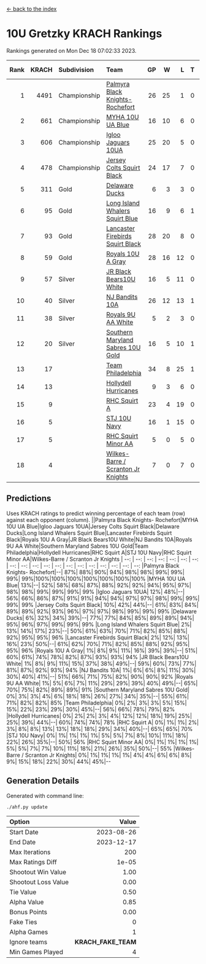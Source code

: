 [<- back to the index](readme.md)
# 10U Gretzky KRACH Rankings
Rankings generated on Mon Dec 18 07:02:33 2023.

Rank|KRACH|Subdivision|Team|GP|W|L|T|OTW|OTL|SoS|Exp Wins|Win Diff
---:|---:|:---|:---|---:|---:|---:|---:|---:|---:|---:|---:|---:
1|4491|Championship|[Palmyra Black Knights- Rochefort](https://gamesheetstats.com/seasons/3659/teams/140260/schedule)|26|25|1|0|0|1|213|25.8|-0.0
2|661|Championship|[MYHA 10U UA Blue](https://gamesheetstats.com/seasons/3659/teams/140258/schedule)|16|10|6|0|0|0|1236|10.8|-0.0
3|606|Championship|[Igloo Jaguars 10UA](https://gamesheetstats.com/seasons/3659/teams/140253/schedule)|25|20|5|0|0|1|346|20.8|-0.0
4|478|Championship|[Jersey Colts Squirt Black](https://gamesheetstats.com/seasons/3659/teams/140254/schedule)|24|17|7|0|1|1|642|17.8|-0.0
5|311|Gold|[Delaware Ducks](https://gamesheetstats.com/seasons/3659/teams/140218/schedule)|6|3|3|0|0|0|1943|3.8|-0.0
6|95|Gold|[Long Island Whalers Squirt Blue](https://gamesheetstats.com/seasons/3659/teams/140257/schedule)|16|9|6|1|0|0|610|10.4|0.0
7|93|Gold|[Lancaster Firebirds Squirt Black](https://gamesheetstats.com/seasons/3659/teams/140256/schedule)|28|20|8|0|2|1|231|20.9|0.0
8|59|Gold|[Royals 10U A Gray](https://gamesheetstats.com/seasons/3659/teams/140262/schedule)|28|16|12|0|1|1|278|16.9|0.0
9|57|Silver|[JR Black Bears10U White](https://gamesheetstats.com/seasons/3659/teams/140255/schedule)|16|5|11|0|1|1|990|5.9|0.0
10|40|Silver|[NJ Bandits 10A](https://gamesheetstats.com/seasons/3659/teams/140259/schedule)|26|12|13|1|0|1|159|13.4|0.0
11|38|Silver|[Royals 9U AA White](https://gamesheetstats.com/seasons/3659/teams/140225/schedule)|5|2|3|0|0|0|175|2.9|0.0
12|20|Silver|[Southern Maryland Sabres 10U Gold](https://gamesheetstats.com/seasons/3659/teams/140263/schedule)|16|5|10|1|2|0|104|6.4|0.0
13|17||[Team Philadelphia](https://gamesheetstats.com/seasons/3659/teams/140265/schedule)|34|8|25|1|0|2|653|9.4|0.0
14|13||[Hollydell Hurricanes](https://gamesheetstats.com/seasons/3659/teams/140220/schedule)|9|3|6|0|0|0|139|3.9|0.0
15|9||[RHC Squirt A](https://gamesheetstats.com/seasons/3659/teams/140261/schedule)|23|4|19|0|1|0|131|4.9|0.0
16|5||[STJ 10U Navy](https://gamesheetstats.com/seasons/3659/teams/140264/schedule)|16|1|15|0|0|0|895|1.9|0.0
17|5||[RHC Squirt Minor AA](https://gamesheetstats.com/seasons/3659/teams/140224/schedule)|5|0|5|0|0|0|201|0.9|0.0
18|4||[Wilkes-Barre / Scranton Jr Knights](https://gamesheetstats.com/seasons/3659/teams/140228/schedule)|7|0|7|0|0|0|1163|0.9|0.0

## Predictions
Uses KRACH ratings to predict winning percentage of each team (row) against each opponent (column).
||Palmyra Black Knights- Rochefort|MYHA 10U UA Blue|Igloo Jaguars 10UA|Jersey Colts Squirt Black|Delaware Ducks|Long Island Whalers Squirt Blue|Lancaster Firebirds Squirt Black|Royals 10U A Gray|JR Black Bears10U White|NJ Bandits 10A|Royals 9U AA White|Southern Maryland Sabres 10U Gold|Team Philadelphia|Hollydell Hurricanes|RHC Squirt A|STJ 10U Navy|RHC Squirt Minor AA|Wilkes-Barre / Scranton Jr Knights
| --: | --: | --: | --: | --: | --: | --: | --: | --: | --: | --: | --: | --: | --: | --: | --: | --: | --: | --: 
|Palmyra Black Knights- Rochefort|--| 87%| 88%| 90%| 94%| 98%| 98%| 99%| 99%| 99%| 99%|100%|100%|100%|100%|100%|100%|100%
|MYHA 10U UA Blue| 13%|--| 52%| 58%| 68%| 87%| 88%| 92%| 92%| 94%| 95%| 97%| 98%| 98%| 99%| 99%| 99%| 99%
|Igloo Jaguars 10UA| 12%| 48%|--| 56%| 66%| 86%| 87%| 91%| 91%| 94%| 94%| 97%| 97%| 98%| 99%| 99%| 99%| 99%
|Jersey Colts Squirt Black| 10%| 42%| 44%|--| 61%| 83%| 84%| 89%| 89%| 92%| 93%| 96%| 97%| 97%| 98%| 99%| 99%| 99%
|Delaware Ducks|  6%| 32%| 34%| 39%|--| 77%| 77%| 84%| 85%| 89%| 89%| 94%| 95%| 96%| 97%| 99%| 99%| 99%
|Long Island Whalers Squirt Blue|  2%| 13%| 14%| 17%| 23%|--| 50%| 61%| 63%| 70%| 71%| 82%| 85%| 88%| 92%| 95%| 95%| 96%
|Lancaster Firebirds Squirt Black|  2%| 12%| 13%| 16%| 23%| 50%|--| 61%| 62%| 70%| 71%| 82%| 85%| 88%| 92%| 95%| 95%| 96%
|Royals 10U A Gray|  1%|  8%|  9%| 11%| 16%| 39%| 39%|--| 51%| 60%| 61%| 74%| 78%| 82%| 87%| 93%| 93%| 94%
|JR Black Bears10U White|  1%|  8%|  9%| 11%| 15%| 37%| 38%| 49%|--| 59%| 60%| 73%| 77%| 81%| 87%| 92%| 93%| 94%
|NJ Bandits 10A|  1%|  6%|  6%|  8%| 11%| 30%| 30%| 40%| 41%|--| 51%| 66%| 71%| 75%| 82%| 90%| 90%| 92%
|Royals 9U AA White|  1%|  5%|  6%|  7%| 11%| 29%| 29%| 39%| 40%| 49%|--| 65%| 70%| 75%| 82%| 89%| 89%| 91%
|Southern Maryland Sabres 10U Gold|  0%|  3%|  3%|  4%|  6%| 18%| 18%| 26%| 27%| 34%| 35%|--| 55%| 61%| 71%| 82%| 82%| 85%
|Team Philadelphia|  0%|  2%|  3%|  3%|  5%| 15%| 15%| 22%| 23%| 29%| 30%| 45%|--| 56%| 66%| 78%| 79%| 82%
|Hollydell Hurricanes|  0%|  2%|  2%|  3%|  4%| 12%| 12%| 18%| 19%| 25%| 25%| 39%| 44%|--| 60%| 74%| 74%| 78%
|RHC Squirt A|  0%|  1%|  1%|  2%|  3%|  8%|  8%| 13%| 13%| 18%| 18%| 29%| 34%| 40%|--| 65%| 65%| 70%
|STJ 10U Navy|  0%|  1%|  1%|  1%|  1%|  5%|  5%|  7%|  8%| 10%| 11%| 18%| 22%| 26%| 35%|--| 50%| 56%
|RHC Squirt Minor AA|  0%|  1%|  1%|  1%|  1%|  5%|  5%|  7%|  7%| 10%| 11%| 18%| 21%| 26%| 35%| 50%|--| 55%
|Wilkes-Barre / Scranton Jr Knights|  0%|  1%|  1%|  1%|  1%|  4%|  4%|  6%|  6%|  8%|  9%| 15%| 18%| 22%| 30%| 44%| 45%|--

## Generation Details

Generated with command line:
```
./ahf.py update
```

| Option | Value |
| :----- | ----: |
| Start Date | 2023-08-26 |
| End Date | 2023-12-17 |
| Max Iterations | 200 |
| Max Ratings Diff | 1e-05 |
| Shootout Win Value | 1.00 |
| Shootout Loss Value | 0.00 |
| Tie Value | 0.50 |
| Alpha Value | 0.85 |
| Bonus Points | 0.00 |
| Fake Ties | 0 |
| Alpha Games | 1 |
| Ignore teams | __KRACH_FAKE_TEAM__ |
| Min Games Played | 4 |

